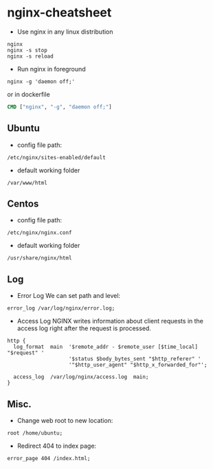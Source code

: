 # nginx-cheatsheet

* Use nginx in any linux distribution
```
nginx 
nginx -s stop
nginx -s reload
```

* Run nginx in foreground
```
nginx -g 'daemon off;'
```

or in dockerfile
```dockerfile
CMD ["nginx", "-g", "daemon off;"]
```

## Ubuntu
* config file path:
```
/etc/nginx/sites-enabled/default
```

* default working folder
```
/var/www/html
```

## Centos
* config file path:
```
/etc/nginx/nginx.conf
```

* default working folder
```
/usr/share/nginx/html
```

## Log
* Error Log
We can set path and level:
```
error_log /var/log/nginx/error.log;
```

* Access Log
NGINX writes information about client requests in the access log right after the request is processed. 

```
http {
  log_format  main  '$remote_addr - $remote_user [$time_local] "$request" '
                    '$status $body_bytes_sent "$http_referer" '
                    '"$http_user_agent" "$http_x_forwarded_for"';

  access_log  /var/log/nginx/access.log  main;
}
```

## Misc.

* Change web root to new location:

```
root /home/ubuntu;
```

* Redirect 404 to index page:

```
error_page 404 /index.html;
```
